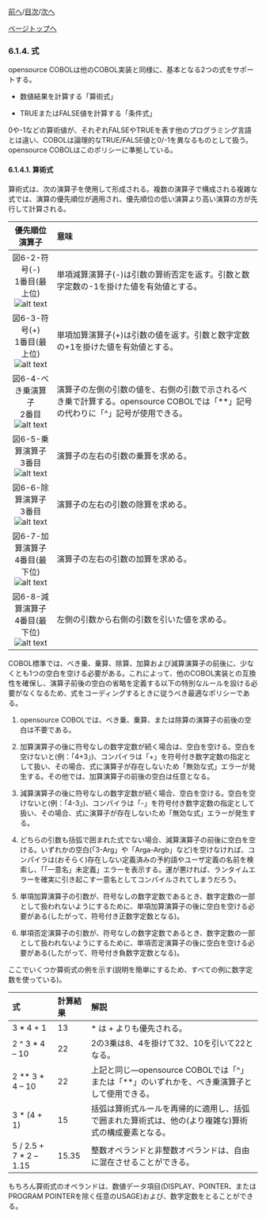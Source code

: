 <!--navi start1-->
[前へ](6-1-3.md)/[目次](https://momo2584.github.io/opensourcecobol.github.io/markdown/TOC.html)/[次へ](6-1-4-2.md)
<!--navi end1-->
<!--navi start2-->

[ページトップへ](6-1-4-1.md)
<!--navi end2-->
### 6.1.4. 式

opensource COBOLは他のCOBOL実装と同様に、基本となる2つの式をサポートする。

- 数値結果を計算する「算術式」

- TRUEまたはFALSE値を計算する「条件式」

0や-1などの算術値が、それぞれFALSEやTRUEを表す他のプログラミング言語とは違い、COBOLは論理的なTRUE/FALSE値と0/-1を異なるものとして扱う。opensource COBOLはこのポリシーに準拠している。

#### 6.1.4.1. 算術式

算術式は、次の演算子を使用して形成される。複数の演算子で構成される複雑な式では、演算の優先順位が適用され、優先順位の低い演算より高い演算の方が先行して計算される。

| 優先順位 演算子 | 意味 |
  | :---: | :--- |
  | 図6-2-符号(-)<br>1番目(最上位)![alt text](Image/6-2.png) | 単項減算演算子(-)は引数の算術否定を返す。引数と数字定数の-1を掛けた値を有効値とする。|
  | 図6-3-符号(+)<br>1番目(最上位)![alt text](Image/6-3.png) | 単項加算演算子(+)は引数の値を返す。引数と数字定数の+1を掛けた値を有効値とする。 |
 | 図6-4-べき乗演算子<br>2番目![alt text](Image/6-4.png) | 演算子の左側の引数の値を、右側の引数で示されるべき乗で計算する。opensource COBOLでは「**」記号の代わりに「^」記号が使用できる。 |
 | 図6-5-乗算演算子<br>3番目![alt text](Image/6-5.png) | 演算子の左右の引数の乗算を求める。 |
 | 図6-6-除算演算子<br>3番目![alt text](Image/6-6.png) | 演算子の左右の引数の除算を求める。 |
 | 図6-7-加算演算子<br>4番目(最下位)![alt text](Image/6-7.png) | 演算子の左右の引数の加算を求める。 |
 | 図6-8-減算演算子<br>4番目(最下位)![alt text](Image/6-8.png) | 左側の引数から右側の引数を引いた値を求める。 |

COBOL標準では、べき乗、乗算、除算、加算および減算演算子の前後に、少なくとも1つの空白を空ける必要がある。これによって、他のCOBOL実装との互換性を確保し、演算子前後の空白の省略を定義する以下の特別なルールを設ける必要がなくなるため、式をコーディングするときに従うべき最適なポリシーである。

1. opensource COBOLでは、べき乗、乗算、または除算の演算子の前後の空白は不要である。

2. 加算演算子の後に符号なしの数字定数が続く場合は、空白を空ける。空白を空けないと(例：「4+3」)、コンパイラは「+」を符号付き数字定数の指定として扱い、その場合、式に演算子が存在しないため「無効な式」エラーが発生する。その他では、加算演算子の前後の空白は任意となる。

3. 減算演算子の後に符号なしの数字定数が続く場合、空白を空ける。空白を空けないと(例：「4-3」)、コンパイラは「-」を符号付き数字定数の指定として扱い、その場合、式に演算子が存在しないため「無効な式」エラーが発生する。

4. どちらの引数も括弧で囲まれた式でない場合、減算演算子の前後に空白を空ける。いずれかの空白(「3-Arg」や「Arga-Argb」など)を空けなければ、コンパイラは(おそらく)存在しない定義済みの予約語やユーザ定義の名前を検索し、「「一意名」未定義」エラーを表示する。運が悪ければ、ランタイムエラーを確実に引き起こす一意名としてコンパイルされてしまうだろう。

5. 単項加算演算子の引数が、符号なしの数字定数であるとき、数字定数の一部として扱われないようにするために、単項加算演算子の後に空白を空ける必要がある(したがって、符号付き正数字定数となる)。

6. 単項否定演算子の引数が、符号なしの数字定数であるとき、数字定数の一部として扱われないようにするために、単項否定演算子の後に空白を空ける必要がある(したがって、符号付き負数字定数となる)。

ここでいくつか算術式の例を示す(説明を簡単にするため、すべての例に数字定数を使っている)。

| 式 | 計算結果 | 解説 |
| :--- | :--- |:--- |
| 3 * 4 + 1|13|* は + よりも優先される。 |
| 2 ^ 3 * 4 – 10 | 22 | 2の3乗は8、4を掛けて32、10を引いて22となる。 |
| 2 ** 3 * 4 – 10 | 22 | 上記と同じ―opensource COBOLでは「^」または「**」のいずれかを、べき乗演算子として使用できる。 |
| 3 * (4 + 1)| 15 | 括弧は算術式ルールを再帰的に適用し、括弧で囲まれた算術式は、他の(より複雑な)算術式の構成要素となる。 |
| 5 / 2.5 + 7 * 2 – 1.15 | 15.35 | 整数オペランドと非整数オペランドは、自由に混在させることができる。 |

もちろん算術式のオペランドは、数値データ項目(DISPLAY、POINTER、またはPROGRAM POINTERを除く任意のUSAGE)および、数字定数をとることができる。

